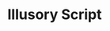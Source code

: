 ---
title: "Illusory Script"
index: "illusory-script"
permalink: /spells/illusory-script/
tags:
  - Spell
  - 1st Level
  - Illusion
available_for:
  - Bard
  - Warlock
  - Wizard
level: "1st Level"
school: "Illusion"
range: "Touch"
comp:
  - S
  - M
material: "a lead-based ink worth at least 10gp, which this spell consumes."
duration: "10 Days"
cast_time: "1 Minute"
ritual: true
description: |
  You write on parchment, paper, or some other suitable writing material and imbue it with a potent illusion that lasts for the duration.

  To you and any creatures you designate when you cast the spell, the writing appears normal, written in your hand, and conveys whatever meaning you intended when you wrote the text. To all others, the writing appears as if it were written in an unknown or magical script that is unintelligible. Alternatively, you can cause the writing to appear to be an entirely different message, written in a different hand and language, though the language must be one you know.

  Should the spell be dispelled, the original script and the illusion both disappear.

  A creature with truesight can read the hidden message.
excerpt: "You write on parchment, paper, or some other suitable writing material and imbue it with a potent illusion that lasts for the duration."
source: "Basic Rules"
---